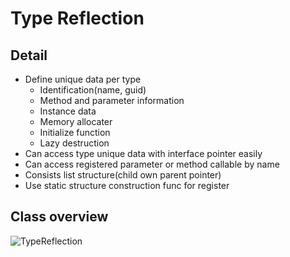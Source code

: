 # Type Reflection
 
## Detail
- Define unique data per type
    - Identification(name, guid)
    - Method and parameter information
    - Instance data
    - Memory allocater
    - Initialize function
    - Lazy destruction
- Can access type unique data with interface pointer easily
- Can access registered parameter or method callable by name
- Consists list structure(child own parent pointer)
- Use static structure construction func for register

## Class overview
![TypeReflection](https://github.com/nupnup-hub/JinEngine/assets/59456231/ab63c3ae-685b-47f3-998e-cdbb9e0c7748)



